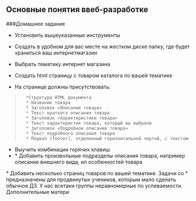 ## Основные понятия ввеб-разработке
###Домашнее задание 

 
* Установить вышеуказанные инструменты 
* Создать в удобном для вас месте на жестком диске папку, где будет храниться ваш 
интернет­магазин 
* Выбрать тематику интернет магазина 
 
* Создать html страницу c товаром каталога по вашей тематике 
* На странице должны присутствовать: 
>
>		*Структура HTML документа 
>		* Название товара 
>		* Заголовок «Описание товара» 
>		* Текст краткого описания товара 
>		* Заголовок «Характеристики товара» 
>		* Текст характеристик товара, который вы выбрали 
>		* Заголовок «Подробное описание товара» 
>		* Текст подробного описания товара 
>		* Подвал (footer), отделенный горизонтальной чертой, с текстом 
>
* Выучить комбинации горячих клавиш 
* *​  Добавить произвольные подразделы описания товара, например описание внешнего вида, ил 
особенностей товара 

*​  Добавить несколько страниц товаров по вашей тематике. 
Задачи со * предназначены для продвинутых учеников, которым мало сделать обычное ДЗ. У нас 
все­таки группы неравномерные по успеваемости. 
Дополнительные матери